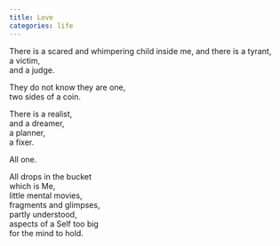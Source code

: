 ```yaml
---
title: Love
categories: life
---
```

There is a scared and whimpering child inside me, 
and there is a tyrant,  
a victim,  
and a judge.

They do not know they are one,  
two sides of a coin.

There is a realist,  
and a dreamer,   
a planner,   
a fixer.

All one.

All drops in the bucket   
which is Me,  
little mental movies,  
fragments and glimpses,  
partly understood,  
aspects of a Self too big   
for the mind to hold.

